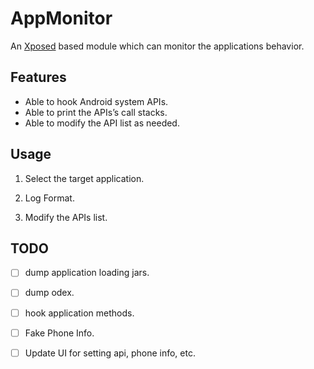 AppMonitor
========

An [Xposed](http://repo.xposed.info/) based module which can monitor the applications behavior.

Features
--------
* Able to hook Android system APIs.
* Able to print the APIs’s call stacks.
* Able to modify the API list as needed.

Usage
--------
1. Select the target application.

2. Log Format.

3. Modify the APIs list.

TODO
--------

- [ ] dump application loading jars.

- [ ] dump odex.

- [ ] hook application methods.

- [ ] Fake Phone Info.

- [ ] Update UI for setting api, phone info, etc.
